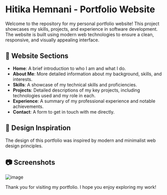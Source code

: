 # Hitika Hemnani - Portfolio Website

Welcome to the repository for my personal portfolio website! This project showcases my skills, projects, and experience in software development. The website is built using modern web technologies to ensure a clean, responsive, and visually appealing interface.

## 📄 Website Sections

- **Home**: A brief introduction to who I am and what I do.
- **About Me**: More detailed information about my background, skills, and interests.
- **Skills**: A showcase of my technical skills and proficiencies.
- **Projects**: Detailed descriptions of my key projects, including technologies used and my role in each.
- **Experience**: A summary of my professional experience and notable achievements.
- **Contact**: A form to get in touch with me directly.

## 🎨 Design Inspiration

The design of this portfolio was inspired by modern and minimalist web design principles.

## 📷 Screenshots

![image](https://github.com/user-attachments/assets/c7e7275c-7f24-4fd5-b1e0-241a5876ebf8)

Thank you for visiting my portfolio. I hope you enjoy exploring my work!
